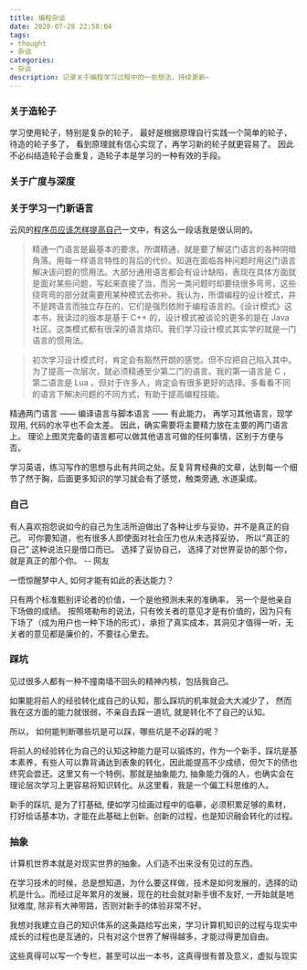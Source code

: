 ```yaml
---
title: 编程杂谈
date: 2020-07-28 22:58:04
tags: 
- thought
- 杂谈
categories:
- 杂谈
description: 记录关于编程学习过程中的一些想法，持续更新~
---
```


### 关于造轮子

学习使用轮子，特别是复杂的轮子， 最好是根据原理自行实践一个简单的轮子， 待造的轮子多了， 看到原理就有信心实现了，再学习新的轮子就更容易了。 
因此不必纠结造轮子会重复，造轮子本是学习的一种有效的手段。

### 关于广度与深度

### 关于学习一门新语言
	
云风的[程序员应该怎样提高自己](https://blog.codingnow.com/2019/07/top_programmer.html)一文中，有这么一段话我是很认同的。

> 精通一门语言是最基本的要求。所谓精通，就是要了解这门语言的各种阴暗角落。用每一样语言特性的背后的代价。知道在面临各种问题时用这门语言解决该问题的惯用法。大部分通用语言都会有设计缺陷，表现在具体方面就是面对某些问题，写起来直接了当，而另一类问题时却要绕很多弯弯，这些绕弯弯的部分就需要用某种模式去弥补。我认为，所谓编程的设计模式，并不是跨语言而独立存在的，它们是强烈依附于编程语言的。《设计模式》这本书，我读过的版本是基于 C++ 的，设计模式被谈论的更多的是在 Java 社区。这类模式都有很深的语言烙印。我们学习设计模式其实学的就是一门语言的惯用法。

> 初次学习设计模式时，肯定会有豁然开朗的感觉。但不应把自己陷入其中。为了提高一次层次，就必须精通至少第二门的语言。我的第一语言是 C ，第二语言是 Lua 。但对于许多人，肯定会有很多更好的选择。多看看不同的语言下解决问题的不同方式，有助于提高编程技能。

精通两门语言 —— 编译语言与脚本语言 —— 有此能力， 再学习其他语言，现学现用, 代码的水平也不会太差。 因此，确实需要将主要精力放在主要的两门语言上。
理论上图灵完备的语言都可以做其他语言可做的任何事情，区别于方便与否。

学习英语，练习写作的思想与此有共同之处。反复背育经典的文章，达到每一个细节了然于胸，后面更多知识的学习就会有了感觉，触类旁通, 水道渠成。

### 自己

有人喜欢抱怨说如今的自己为生活所迫做出了各种让步与妥协，并不是真正的自己。 可你要知道，也有很多人即使面对社会压力也从未选择妥协， 所以“真正的自己” 这种说法只是借口而已。 选择了妥协自己， 选择了对世界妥协的那个你，就是真正的那个你。 -- 网友

一悟惊醒梦中人, 如何才能有如此的表达能力？

只有两个标准甄别评论者的价值，一个是他预测未来的准确率， 另一个是他亲自下场做的成绩。 按照塔勒布的说法，只有攸关者的意见才是有价值的，因为只有下场了（成为用户也一种下场的形式），承担了真实成本，其洞见才值得一听，无关者的意见都是廉价的，不要往心里去。 

### 踩坑

见过很多人都有一种不撞南墙不回头的精神内核，包括我自己。 

如果能将前人的经验转化成自己的认知，那么踩坑的机率就会大大减少了， 然而我在这方面的能力就很弱，不亲自去踩一道坑, 就是转化不了自己的认知。 

所以， 如何能判断哪些坑是可以踩，哪些坑是不必踩的呢？ 

将前人的经验转化为自己的认知这种能力是可以锻炼的，作为一个新手，踩坑是基本素养，有些人可以靠背诵达到表象的转化，因此能提高不少成绩，但欠下的债也终究会尝还。这里又有一个特例，那就是抽象能力, 抽象能力强的人，也确实会在理论层次学习上更容易将知识转化。从这里看，我是一个偏工科思维的人。 

新手的踩坑, 是为了打基础, 便如学习绘画过程中的临摹，必须积累足够的素材，打好绘话基本功，才能在此基础上创新。创新的过程，也是知识融会转化的过程。

### 抽象
计算机世界本就是对现实世界的抽象。人们造不出来没有见过的东西。 

在学习技术的时候，总是想知道，为什么要这样做，技术是如何发展的，选择的动机是什么。而经过足年累月的发展，现在的社会就对新手很不友好, 一开始就是地狱难度, 除非有大神带路，否则对新手的体验非常不好。

我想对我建立自己的知识体系的这条路给写出来，学习计算机知识的过程与现实中成长的过程也是互通的，只有对这个世界了解得越多，才能过得更加自由。

这些真得可以写一个专栏，甚至可以出一本书，这真得很有普及意义，虚拟与现实
